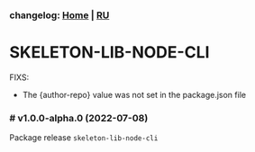 ### changelog: [Home](./../README.md) | [RU](./CHANGELOG-RU.md)

# SKELETON-LIB-NODE-CLI

FIXS:
- The {author-repo} value was not set in the package.json file

### # v1.0.0-alpha.0 (2022-07-08)

Package release `skeleton-lib-node-cli`
